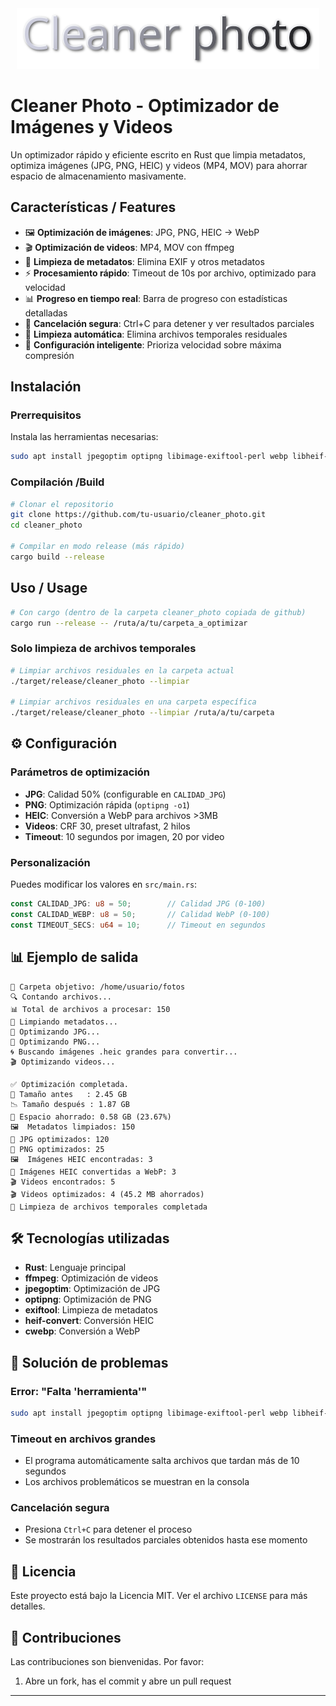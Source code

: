 <div align="center"><img src="title.png"></div>

#  Cleaner Photo - Optimizador de Imágenes y Videos

Un optimizador rápido y eficiente escrito en Rust que limpia metadatos, optimiza imágenes (JPG, PNG, HEIC) y videos (MP4, MOV) para ahorrar espacio de almacenamiento masivamente.

##  Características / Features

- 🖼️ **Optimización de imágenes**: JPG, PNG, HEIC → WebP
- 🎬 **Optimización de videos**: MP4, MOV con ffmpeg
- 🧼 **Limpieza de metadatos**: Elimina EXIF y otros metadatos
- ⚡ **Procesamiento rápido**: Timeout de 10s por archivo, optimizado para velocidad
- 📊 **Progreso en tiempo real**: Barra de progreso con estadísticas detalladas
- 🛑 **Cancelación segura**: Ctrl+C para detener y ver resultados parciales
- 🧹 **Limpieza automática**: Elimina archivos temporales residuales
- 🎯 **Configuración inteligente**: Prioriza velocidad sobre máxima compresión

##  Instalación

### Prerrequisitos

Instala las herramientas necesarias:

```bash
sudo apt install jpegoptim optipng libimage-exiftool-perl webp libheif-examples ffmpeg
```

### Compilación /Build

```bash
# Clonar el repositorio
git clone https://github.com/tu-usuario/cleaner_photo.git
cd cleaner_photo

# Compilar en modo release (más rápido)
cargo build --release
```

##  Uso / Usage


```bash
# Con cargo (dentro de la carpeta cleaner_photo copiada de github)
cargo run --release -- /ruta/a/tu/carpeta_a_optimizar
```

### Solo limpieza de archivos temporales

```bash
# Limpiar archivos residuales en la carpeta actual
./target/release/cleaner_photo --limpiar

# Limpiar archivos residuales en una carpeta específica
./target/release/cleaner_photo --limpiar /ruta/a/tu/carpeta
```

## ⚙️ Configuración

### Parámetros de optimización

- **JPG**: Calidad 50% (configurable en `CALIDAD_JPG`)
- **PNG**: Optimización rápida (`optipng -o1`)
- **HEIC**: Conversión a WebP para archivos >3MB
- **Videos**: CRF 30, preset ultrafast, 2 hilos
- **Timeout**: 10 segundos por imagen, 20 por video

### Personalización

Puedes modificar los valores en `src/main.rs`:

```rust
const CALIDAD_JPG: u8 = 50;        // Calidad JPG (0-100)
const CALIDAD_WEBP: u8 = 50;       // Calidad WebP (0-100)
const TIMEOUT_SECS: u64 = 10;      // Timeout en segundos
```

## 📊 Ejemplo de salida

```
📂 Carpeta objetivo: /home/usuario/fotos
🔍 Contando archivos...
📊 Total de archivos a procesar: 150
🧼 Limpiando metadatos...
🔧 Optimizando JPG...
🧊 Optimizando PNG...
🌀 Buscando imágenes .heic grandes para convertir...
🎬 Optimizando videos...

✅ Optimización completada.
📏 Tamaño antes   : 2.45 GB
📉 Tamaño después : 1.87 GB
💾 Espacio ahorrado: 0.58 GB (23.67%)
🖼️  Metadatos limpiados: 150
🔧 JPG optimizados: 120
🧊 PNG optimizados: 25
🖼️  Imágenes HEIC encontradas: 3
🔁 Imágenes HEIC convertidas a WebP: 3
🎬 Videos encontrados: 5
🎬 Videos optimizados: 4 (45.2 MB ahorrados)
🧹 Limpieza de archivos temporales completada
```

## 🛠️ Tecnologías utilizadas

- **Rust**: Lenguaje principal
- **ffmpeg**: Optimización de videos
- **jpegoptim**: Optimización de JPG
- **optipng**: Optimización de PNG
- **exiftool**: Limpieza de metadatos
- **heif-convert**: Conversión HEIC
- **cwebp**: Conversión a WebP

## 🔧 Solución de problemas

### Error: "Falta 'herramienta'"
```bash
sudo apt install jpegoptim optipng libimage-exiftool-perl webp libheif-examples ffmpeg
```

### Timeout en archivos grandes
- El programa automáticamente salta archivos que tardan más de 10 segundos
- Los archivos problemáticos se muestran en la consola

### Cancelación segura
- Presiona `Ctrl+C` para detener el proceso
- Se mostrarán los resultados parciales obtenidos hasta ese momento

## 📝 Licencia

Este proyecto está bajo la Licencia MIT. Ver el archivo `LICENSE` para más detalles.

## 🤝 Contribuciones

Las contribuciones son bienvenidas. Por favor:

1. Abre un fork, has el commit y abre un pull request


---
